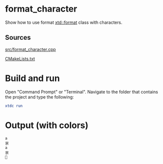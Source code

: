 # format_character

Show how to use format [xtd::format](https://codedocs.xyz/gammasoft71/xtd/_format_page.html) class with characters.

## Sources

[src/format_character.cpp](src/format_character.cpp)

[CMakeLists.txt](CMakeLists.txt)

# Build and run

Open "Command Prompt" or "Terminal". Navigate to the folder that contains the project and type the following:

```cmake
xtdc run
```

# Output (with colors)

```
a
亰
a
亰
🐨
```

